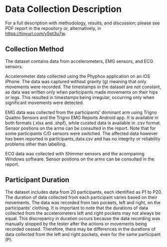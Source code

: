 # Data Collection Description
For a full description with methodology, results, and discussion; please see PDF report in the repository or, alternatively, in https://tinyurl.com/y5pt3u7w.

## Collection Method
The dataset contains data from accelerometers, EMG sensors, and ECG sensors.

Accelerometer data collected using the Phyphox application on an iOS iPhone. The data was captured without gravity (g) meaning that only movements were recorded. The timestamps in the dataset are not constant, as data was written only when participants made movements on their hips or legs. This resulted in timestamps being irregular, occurring only when significant movements were detected.

EMG data was collected from the participants' dominant arm using Trigno Quattro Sensors and the Trigno EMG Reports Android app. It is available in both formats (.xlsx and .shpf), while curated data is available in .csv format. Sensor postions on the arms can be consulted in the report. Note that for some participants C/D sensors were switched. The affected data however has been reported in participants_data.csv and has no integrity or reliability problems other than labelling.

ECG data was collected with Shimmer sensors and the acompaning Windows software. Sensor postions on the arms can be consulted in the report.


## Participant Duration
The dataset includes data from 20 participants, each identified as P1 to P20. The duration of data collected from each participant varies based on their movements. The data was recorded from two pockets, left and right, on the participants' clothing. It is important to note that the durations of data collected from the accelerometers left and right pockets may not always be equal. This discrepancy in duration occurs because the data recording was manually stopped by the tester after the actions or movements being recorded ceased. Therefore, there may be differences in the durations of data collected from the left and right pockets, even for the same participant (P).


